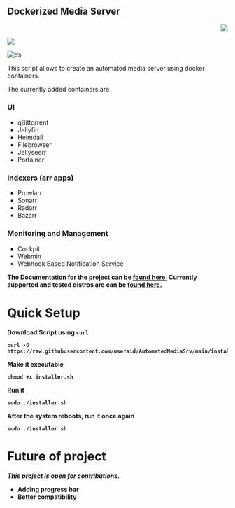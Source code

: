 ## Dockerized Media Server

<p align="right"> <a href="https://hits.seeyoufarm.com"><img src="https://hits.seeyoufarm.com/api/count/incr/badge.svg?url=https%3A%2F%2Fgithub.com%2Fuseraid%2FAutomatedMediaSrv&count_bg=%233DB3C8&title_bg=%23555555&icon=github.svg&icon_color=%23E7E7E7&title=hits&edge_flat=false"/></a></p>

<img src="https://img.shields.io/badge/Docs-80%25-green"/>

![ds](https://user-images.githubusercontent.com/93074700/182444713-af2204d6-8236-4766-b05a-66bf2c638783.png)



This script allows to create an automated media server using docker containers.

The currently added containers are 
### UI

- qBittorrent
- Jellyfin
- Heimdall
- Filebrowser
- Jellyseerr
- Portainer

### Indexers (arr apps)

- Prowlarr
- Sonarr
- Radarr
- Bazarr
### Monitoring and Management

- Cockpit
- Webmin
- Webhook Based Notification Service

<b>The Documentation for the project can be [found here.](https://github.com/useraid/AutomatedMediaSrv/tree/main/docs)
Currently supported and tested distros are can be [found here.](https://github.com/useraid/AutomatedMediaSrv/tree/main/docs/testedon.md)

# Quick Setup

Download Script using `curl` 
```
curl -O https://raw.githubusercontent.com/useraid/AutomatedMediaSrv/main/installer.sh
```
Make it executable 
```
chmod +x installer.sh
```
Run it
```
sudo ./installer.sh
```
After the system reboots, run it once again
```
sudo ./installer.sh
```

# Future of project

***This project is open for contributions.***

- Adding progress bar
- Better compatibility